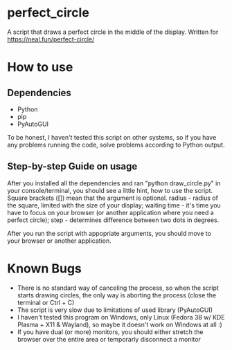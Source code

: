 # perfect_circle
A script that draws a perfect circle in the middle of the display.
Written for https://neal.fun/perfect-circle/

# How to use
## Dependencies
- Python
- pip
- PyAutoGUI

To be honest, I haven't tested this script on other systems, so if you have any problems running the code, solve problems according to Python output.

## Step-by-step Guide on usage
After you installed all the dependencies and ran "python draw_circle.py" in your console/terminal, you should see a little hint, how to use the script. Square brackets ([]) mean that the argument is optional.
radius - radius of the square, limited with the size of your display;
waiting time - it's time you have to focus on your browser (or another application where you need a perfect circle);
step - determines difference between two dots in degrees.

After you run the script with appopriate arguments, you should move to your browser or another application.

# Known Bugs
- There is no standard way of canceling the process, so when the script starts drawing circles, the only way is aborting the process (close the terminal or Ctrl + C)
- The script is very slow due to limitations of used library (PyAutoGUI)
- I haven't tested this program on Windows, only Linux (Fedora 38 w/ KDE Plasma + X11 & Wayland), so maybe it doesn't work on Windows at all :)
- If you have dual (or more) monitors, you should either stretch the browser over the entire area or temporarly disconnect a monitor
